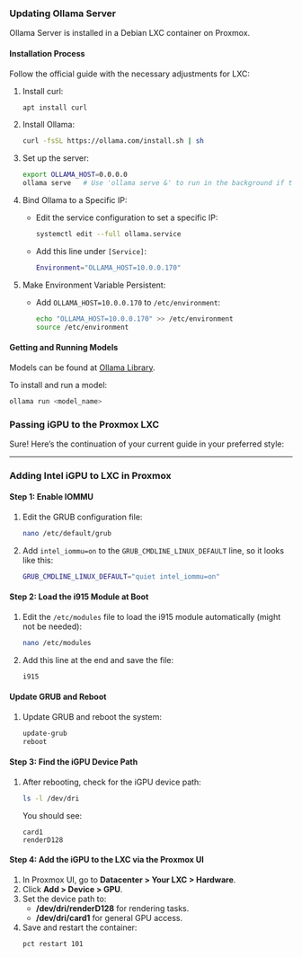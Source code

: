 ### Updating Ollama Server

Ollama Server is installed in a Debian LXC container on Proxmox.

#### Installation Process

Follow the official guide with the necessary adjustments for LXC:

1. Install curl:
   ```bash
   apt install curl
   ```

2. Install Ollama:
   ```bash
   curl -fsSL https://ollama.com/install.sh | sh
   ```

3. Set up the server:
   ```bash
   export OLLAMA_HOST=0.0.0.0
   ollama serve   # Use 'ollama serve &' to run in the background if terminal access is needed
   ```

4. Bind Ollama to a Specific IP:
   - Edit the service configuration to set a specific IP:
     ```bash
     systemctl edit --full ollama.service
     ```
   - Add this line under `[Service]`:
     ```bash
     Environment="OLLAMA_HOST=10.0.0.170"
     ```

5. Make Environment Variable Persistent:
   - Add `OLLAMA_HOST=10.0.0.170` to `/etc/environment`:
     ```bash
     echo "OLLAMA_HOST=10.0.0.170" >> /etc/environment
     source /etc/environment
     ```



#### Getting and Running Models

Models can be found at [Ollama Library](https://ollama.com/library).

To install and run a model:
```bash
ollama run <model_name>
```

### Passing iGPU to the Proxmox LXC

Sure! Here’s the continuation of your current guide in your preferred style:

---

### Adding Intel iGPU to LXC in Proxmox

#### Step 1: Enable IOMMU

1. Edit the GRUB configuration file:
   ```bash
   nano /etc/default/grub
   ```

2. Add `intel_iommu=on` to the `GRUB_CMDLINE_LINUX_DEFAULT` line, so it looks like this:
   ```bash
   GRUB_CMDLINE_LINUX_DEFAULT="quiet intel_iommu=on"
   ```

#### Step 2: Load the i915 Module at Boot

1. Edit the `/etc/modules` file to load the i915 module automatically (might not be needed):
   ```bash
   nano /etc/modules
   ```

2. Add this line at the end and save the file:
   ```bash
   i915
   ```

#### Update GRUB and Reboot

1. Update GRUB and reboot the system:
   ```bash
   update-grub
   reboot
   ```


#### Step 3: Find the iGPU Device Path

1. After rebooting, check for the iGPU device path:
   ```bash
   ls -l /dev/dri
   ```

   You should see:
   ```
   card1
   renderD128
   ```

#### Step 4: Add the iGPU to the LXC via the Proxmox UI

1. In Proxmox UI, go to **Datacenter > Your LXC > Hardware**.
2. Click **Add > Device > GPU**.
3. Set the device path to:
   - **/dev/dri/renderD128** for rendering tasks.
   - **/dev/dri/card1** for general GPU access.
4. Save and restart the container:
   ```bash
   pct restart 101
   ```
